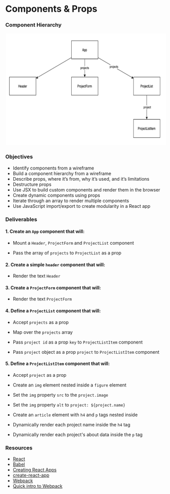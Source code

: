 # Components & Props

### Component Hierarchy

<p align="center">
    <img src="../assets/component-hierarchy.png" width="500" height="350">
</p>

### Objectives

- Identify components from a wireframe
- Build a component hierarchy from a wireframe
- Describe props, where it’s from, why it’s used, and it’s limitations
- Destructure props
- Use JSX to build custom components and render them in the browser
- Create dynamic components using props
- Iterate through an array to render multiple components
- Use JavaScript import/export to create modularity in a React app

### Deliverables

#### 1. Create an `App` component that will:

- Mount a `Header`, `ProjectForm` and `ProjectList` component

- Pass the array of `projects` to `ProjectList` as a prop

#### 2. Create a simple `header` component that will:

- Render the text `Header`

#### 3. Create a `ProjectForm` component that will:

- Render the text `ProjectForm`

#### 4. Define a `ProjectList` component that will:

- Accept `projects` as a prop

- Map over the `projects` array

- Pass `project id` as a prop `key` to `ProjectListItem` component

- Pass `project` object as a prop `project` to `ProjectListItem` component

#### 5. Define a `ProjectListItem` component that will:

- Accept `project` as a prop

- Create an `img` element nested inside a `figure` element

- Set the `img` property `src` to the `project.image`

- Set the `img` property `alt` to `project: ${project.name}`

- Create an `article` element with `h4` and `p` tags nested inside

- Dynamically render each project name inside the `h4` tag

- Dynamically render each project's about data inside the `p` tag 

### Resources

- [React](https://reactjs.org/)
- [Babel](https://babeljs.io/)
- [Creating React Apps](https://reactjs.org/docs/create-a-new-react-app.html)
- [create-react-app](https://create-react-app.dev/docs/getting-started)
- [Webpack](https://webpack.js.org/)
- [Quick intro to Webpack](https://medium.com/the-self-taught-programmer/what-is-webpack-and-why-should-i-care-part-1-introduction-ca4da7d0d8dc)

